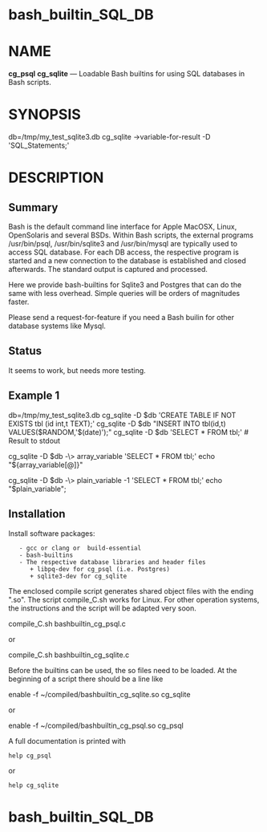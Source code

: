 # bash_builtin_SQL_DB

NAME
====

**cg_psql**  **cg_sqlite** — Loadable Bash builtins for using SQL databases in Bash scripts.

SYNOPSIS
========


  db=/tmp/my_test_sqlite3.db
  cg_sqlite  -\>variable-for-result  -D <database file>  'SQL_Statements;'




DESCRIPTION
===========

## Summary

Bash is the default command line interface for Apple MacOSX, Linux, OpenSolaris and several BSDs.
Within Bash scripts, the external programs /usr/bin/psql, /usr/bin/sqlite3 and /usr/bin/mysql are
typically used to access SQL database.  For each DB access, the respective  program is started and a new
connection to the database is established and  closed afterwards.  The standard output is captured and processed.

Here we provide bash-builtins for Sqlite3 and Postgres that can do the same with less overhead.
Simple queries will be orders of magnitudes  faster.

Please send a request-for-feature if you need a Bash builin for other database systems like Mysql.

## Status

It seems to work, but needs more testing.


## Example 1


  db=/tmp/my_test_sqlite3.db
  cg_sqlite  -D $db  'CREATE TABLE IF NOT EXISTS tbl (id int,t TEXT);'
  cg_sqlite  -D $db  "INSERT INTO tbl(id,t) VALUES($RANDOM,'$(date)');"
  cg_sqlite  -D $db  'SELECT * FROM tbl;'  # Result to stdout

  cg_sqlite  -D $db  -\> array_variable 'SELECT * FROM tbl;'
  echo "${array_variable[@]}"

  cg_sqlite  -D $db  -\> plain_variable -1  'SELECT * FROM tbl;'
  echo "$plain_variable";



## Installation

Install  software packages:

       - gcc or clang or  build-essential
       - bash-builtins
       - The respective database libraries and header files
          + libpq-dev for cg_psql (i.e. Postgres)
          + sqlite3-dev for cg_sqlite



The enclosed compile script generates shared object files with the ending ".so".
The script compile_C.sh  works for Linux. For other operation systems, the instructions and the script will  be adapted very soon.


  compile_C.sh bashbuiltin_cg_psql.c

or

  compile_C.sh bashbuiltin_cg_sqlite.c


Before the builtins can be used, the so files  need to be loaded.
At the beginning of a script there should be a line like

  enable -f ~/compiled/bashbuiltin_cg_sqlite.so   cg_sqlite

or

  enable -f ~/compiled/bashbuiltin_cg_psql.so   cg_psql


A full documentation is printed with

    help cg_psql

or

    help cg_sqlite
# bash_builtin_SQL_DB
